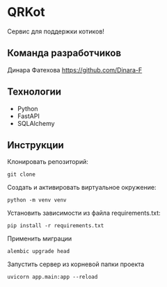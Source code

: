 # QRKot
Сервис для поддержки котиков!
## Команда разработчиков
Динара Фатехова <https://github.com/Dinara-F>
## Технологии
- Python
- FastAPI
- SQLAlchemy
## Инструкции
Клонировать репозиторий:
```
git clone
```
Создать и активировать виртуальное окружение:
```
python -m venv venv
```
Установить зависимости из файла requirements.txt:
```
pip install -r requirements.txt
``` 
Применить миграции
```
alembic upgrade head
```
Запустить сервер из корневой папки проекта
```
uvicorn app.main:app --reload
```